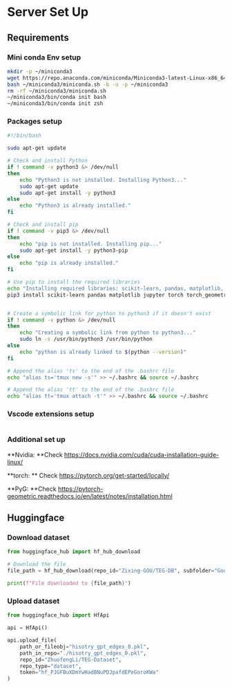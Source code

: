 # Server Set Up

## Requirements
### Mini conda Env setup

```bash
mkdir -p ~/miniconda3
wget https://repo.anaconda.com/miniconda/Miniconda3-latest-Linux-x86_64.sh -O ~/miniconda3/miniconda.sh
bash ~/miniconda3/miniconda.sh -b -u -p ~/miniconda3
rm -rf ~/miniconda3/miniconda.sh
~/miniconda3/bin/conda init bash
~/miniconda3/bin/conda init zsh
```


### Packages setup

```bash
#!/bin/bash

sudo apt-get update

# Check and install Python
if ! command -v python3 &> /dev/null
then
    echo "Python3 is not installed. Installing Python3..."
    sudo apt-get update
    sudo apt-get install -y python3
else
    echo "Python3 is already installed."
fi

# Check and install pip
if ! command -v pip3 &> /dev/null
then
    echo "pip is not installed. Installing pip..."
    sudo apt-get install -y python3-pip
else
    echo "pip is already installed."
fi

# Use pip to install the required libraries
echo "Installing required libraries: scikit-learn, pandas, matplotlib, jupyter torch torch_geometric..."
pip3 install scikit-learn pandas matplotlib jupyter torch torch_geometric huggingface_hub


# Create a symbolic link for python to python3 if it doesn't exist
if ! command -v python &> /dev/null
then
    echo "Creating a symbolic link from python to python3..."
    sudo ln -s /usr/bin/python3 /usr/bin/python
else
    echo "python is already linked to $(python --version)"
fi

# Append the alias 'ts' to the end of the .bashrc file
echo "alias ts='tmux new -s'" >> ~/.bashrc && source ~/.bashrc

# Append the alias 'tt' to the end of the .bashrc file
echo "alias tt='tmux attach -t'" >> ~/.bashrc && source ~/.bashrc
```

### Vscode extensions setup
```bash

```
### Additional set up 

**Nvidia: **Check https://docs.nvidia.com/cuda/cuda-installation-guide-linux/

**torch: ** Check https://pytorch.org/get-started/locally/

**PyG: **Check https://pytorch-geometric.readthedocs.io/en/latest/notes/installation.html



## Huggingface

### Download dataset

```python
from huggingface_hub import hf_hub_download

# Download the file
file_path = hf_hub_download(repo_id="Zixing-GOU/TEG-DB", subfolder="Goodreads-History/raw", filename="goodreads_history_graph1.pkl.zip", repo_type="dataset", local_dir=".")

print(f"File downloaded to {file_path}")
```

### Upload dataset

```python
from huggingface_hub import HfApi

api = HfApi()

api.upload_file(
    path_or_fileobj="hisotry_gpt_edges_0.pkl",
    path_in_repo="./hisotry_gpt_edges_0.pkl",
    repo_id="ZhuofengLi/TEG-Dataset",
    repo_type="dataset",
    token="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"
)
```


